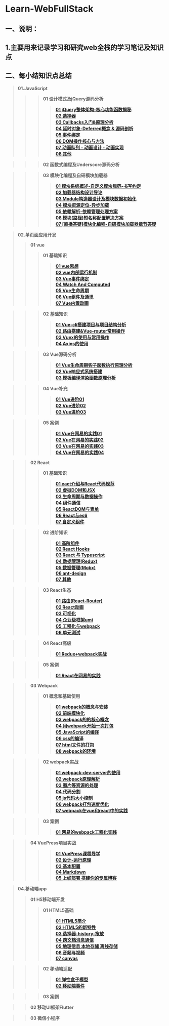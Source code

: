 # Learn-WebFullStack
## 一、说明：
## 1.主要用来记录学习和研究web全栈的学习笔记及知识点


## 二、每小结知识点总结
> **01.JavaScript**
>>> **01 设计模式及jQuery源码分析**
>>>> [**01 jQuery整体架构-核心功能函数揭秘**](https://github.com/lotosv2010/Learn-WebFullStack/blob/master/docs/Markdown/02-JavaScript/01-%E8%AE%BE%E8%AE%A1%E6%A8%A1%E5%BC%8F%20jQuery%E6%BA%90%E7%A0%81%E5%88%86%E6%9E%90/01-jQuery%E6%95%B4%E4%BD%93%E6%9E%B6%E6%9E%84-%E6%A0%B8%E5%BF%83%E5%8A%9F%E8%83%BD%E5%87%BD%E6%95%B0%E6%8F%AD%E7%A7%98.md)  
>>>> [**02 选择器**](https://github.com/lotosv2010/Learn-WebFullStack/blob/master/docs/Markdown/02-JavaScript/01-%E8%AE%BE%E8%AE%A1%E6%A8%A1%E5%BC%8F%20jQuery%E6%BA%90%E7%A0%81%E5%88%86%E6%9E%90/02-%E9%80%89%E6%8B%A9%E5%99%A8.md)  
>>>> [**03 Callbacks入门&原理分析**](https://github.com/lotosv2010/Learn-WebFullStack/blob/master/docs/Markdown/02-JavaScript/01-%E8%AE%BE%E8%AE%A1%E6%A8%A1%E5%BC%8F%20jQuery%E6%BA%90%E7%A0%81%E5%88%86%E6%9E%90/03-Callbacks%E5%85%A5%E9%97%A8%26%E5%8E%9F%E7%90%86%E5%88%86%E6%9E%90.md)  
>>>> [**04 延时对象-Deferred概念 & 源码剖析**](https://github.com/lotosv2010/Learn-WebFullStack/blob/master/docs/Markdown/02-JavaScript/01-%E8%AE%BE%E8%AE%A1%E6%A8%A1%E5%BC%8F%20jQuery%E6%BA%90%E7%A0%81%E5%88%86%E6%9E%90/04-%E5%BB%B6%E6%97%B6%E5%AF%B9%E8%B1%A1-Deferred%E6%A6%82%E5%BF%B5%20%26%20%E6%BA%90%E7%A0%81%E5%89%96%E6%9E%90.md)  
>>>> [**05 事件绑定**](https://github.com/lotosv2010/Learn-WebFullStack/blob/master/docs/Markdown/02-JavaScript/01-%E8%AE%BE%E8%AE%A1%E6%A8%A1%E5%BC%8F%20jQuery%E6%BA%90%E7%A0%81%E5%88%86%E6%9E%90/05-%E4%BA%8B%E4%BB%B6%E7%BB%91%E5%AE%9A.md)  
>>>> [**06 DOM操作核心与方法**](https://github.com/lotosv2010/Learn-WebFullStack/blob/master/docs/Markdown/02-JavaScript/01-%E8%AE%BE%E8%AE%A1%E6%A8%A1%E5%BC%8F%20jQuery%E6%BA%90%E7%A0%81%E5%88%86%E6%9E%90/06-DOM%E6%93%8D%E4%BD%9C%E6%A0%B8%E5%BF%83%E4%B8%8E%E6%96%B9%E6%B3%95.md)  
>>>> [**07 动画队列 - 动画设计 - 动画实现**](https://github.com/lotosv2010/Learn-WebFullStack/blob/master/docs/Markdown/02-JavaScript/01-%E8%AE%BE%E8%AE%A1%E6%A8%A1%E5%BC%8F%20jQuery%E6%BA%90%E7%A0%81%E5%88%86%E6%9E%90/07-%E5%8A%A8%E7%94%BB%E9%98%9F%E5%88%97%20-%20%E5%8A%A8%E7%94%BB%E8%AE%BE%E8%AE%A1%20-%20%E5%8A%A8%E7%94%BB%E5%AE%9E%E7%8E%B0%20-%20%E5%89%AF%E6%9C%AC.md)  
>>>> [**08 其他**](https://github.com/lotosv2010/Learn-WebFullStack/blob/master/docs/Markdown/02-JavaScript/01-%E8%AE%BE%E8%AE%A1%E6%A8%A1%E5%BC%8F%20jQuery%E6%BA%90%E7%A0%81%E5%88%86%E6%9E%90/08-%E5%85%B6%E4%BB%96.md)  

>>> **02 函数式编程及Underscore源码分析**

>>> **03 模块化编程及自研模块加载器**
>>>> [**01 模块系统概述-自定义模块规范-书写约定**](https://github.com/lotosv2010/Learn-WebFullStack/blob/master/docs/Markdown/02-JavaScript/03-%E6%A8%A1%E5%9D%97%E5%8C%96%E7%BC%96%E7%A8%8B%E5%8F%8A%E8%87%AA%E7%A0%94%E6%A8%A1%E5%9D%97%E5%8A%A0%E8%BD%BD%E5%99%A8/01-%E6%A8%A1%E5%9D%97%E7%B3%BB%E7%BB%9F%E6%A6%82%E8%BF%B0-%E8%87%AA%E5%AE%9A%E4%B9%89%E6%A8%A1%E5%9D%97%E8%A7%84%E8%8C%83-%E4%B9%A6%E5%86%99%E7%BA%A6%E5%AE%9A.md)  
>>>> [**02 加载器结构设计导论**](https://github.com/lotosv2010/Learn-WebFullStack/blob/master/docs/Markdown/02-JavaScript/03-%E6%A8%A1%E5%9D%97%E5%8C%96%E7%BC%96%E7%A8%8B%E5%8F%8A%E8%87%AA%E7%A0%94%E6%A8%A1%E5%9D%97%E5%8A%A0%E8%BD%BD%E5%99%A8/02-%E5%8A%A0%E8%BD%BD%E5%99%A8%E7%BB%93%E6%9E%84%E8%AE%BE%E8%AE%A1%E5%AF%BC%E8%AE%BA.md)  
>>>> [**03 Module构造器设计及模块数据初始化**](https://github.com/lotosv2010/Learn-WebFullStack/blob/master/docs/Markdown/02-JavaScript/03-%E6%A8%A1%E5%9D%97%E5%8C%96%E7%BC%96%E7%A8%8B%E5%8F%8A%E8%87%AA%E7%A0%94%E6%A8%A1%E5%9D%97%E5%8A%A0%E8%BD%BD%E5%99%A8/03-Module%E6%9E%84%E9%80%A0%E5%99%A8%E8%AE%BE%E8%AE%A1%E5%8F%8A%E6%A8%A1%E5%9D%97%E6%95%B0%E6%8D%AE%E5%88%9D%E5%A7%8B%E5%8C%96.md)  
>>>> [**04 模块资源定位-异步加载**](https://github.com/lotosv2010/Learn-WebFullStack/blob/master/docs/Markdown/02-JavaScript/03-%E6%A8%A1%E5%9D%97%E5%8C%96%E7%BC%96%E7%A8%8B%E5%8F%8A%E8%87%AA%E7%A0%94%E6%A8%A1%E5%9D%97%E5%8A%A0%E8%BD%BD%E5%99%A8/04-%E6%A8%A1%E5%9D%97%E8%B5%84%E6%BA%90%E5%AE%9A%E4%BD%8D-%E5%BC%82%E6%AD%A5%E5%8A%A0%E8%BD%BD.md)  
>>>> [**05 依赖解析-依赖管理处理方案**](https://github.com/lotosv2010/Learn-WebFullStack/blob/master/docs/Markdown/02-JavaScript/03-%E6%A8%A1%E5%9D%97%E5%8C%96%E7%BC%96%E7%A8%8B%E5%8F%8A%E8%87%AA%E7%A0%94%E6%A8%A1%E5%9D%97%E5%8A%A0%E8%BD%BD%E5%99%A8/05-%E4%BE%9D%E8%B5%96%E8%A7%A3%E6%9E%90-%E4%BE%9D%E8%B5%96%E7%AE%A1%E7%90%86%E5%A4%84%E7%90%86%E6%96%B9%E6%A1%88.md)  
>>>> [**06 模块(路径)短名称配置解决方案**](https://github.com/lotosv2010/Learn-WebFullStack/blob/master/docs/Markdown/02-JavaScript/03-%E6%A8%A1%E5%9D%97%E5%8C%96%E7%BC%96%E7%A8%8B%E5%8F%8A%E8%87%AA%E7%A0%94%E6%A8%A1%E5%9D%97%E5%8A%A0%E8%BD%BD%E5%99%A8/06-%E6%A8%A1%E5%9D%97(%E8%B7%AF%E5%BE%84)%E7%9F%AD%E5%90%8D%E7%A7%B0%E9%85%8D%E7%BD%AE%E8%A7%A3%E5%86%B3%E6%96%B9%E6%A1%88.md)  
>>>> [**07 [直播答疑]模块化编程-自研模块加载器章节答疑**](https://github.com/lotosv2010/Learn-WebFullStack/blob/master/docs/Markdown/02-JavaScript/03-%E6%A8%A1%E5%9D%97%E5%8C%96%E7%BC%96%E7%A8%8B%E5%8F%8A%E8%87%AA%E7%A0%94%E6%A8%A1%E5%9D%97%E5%8A%A0%E8%BD%BD%E5%99%A8/07-%5B%E7%9B%B4%E6%92%AD%E7%AD%94%E7%96%91%5D%E6%A8%A1%E5%9D%97%E5%8C%96%E7%BC%96%E7%A8%8B-%E8%87%AA%E7%A0%94%E6%A8%A1%E5%9D%97%E5%8A%A0%E8%BD%BD%E5%99%A8%E7%AB%A0%E8%8A%82%E7%AD%94%E7%96%91.md)  

> **02.单页面应用开发**
>> **01 vue**
>>> **01 基础知识**
>>>> [**01 vue思想**](https://github.com/lotosv2010/Learn-WebFullStack/blob/master/docs/Markdown/03-SinglePageApp/01-Vue/01-Vue%E5%9F%BA%E7%A1%80%E7%9F%A5%E8%AF%86/01-Vue%E6%80%9D%E6%83%B3.md)  
>>>> [**02 vue内部运行机制**](https://github.com/lotosv2010/Learn-WebFullStack/blob/master/docs/Markdown/03-SinglePageApp/01-Vue/01-Vue%E5%9F%BA%E7%A1%80%E7%9F%A5%E8%AF%86/02-Vue%E5%86%85%E9%83%A8%E8%BF%90%E8%A1%8C%E6%9C%BA%E5%88%B6.md)  
>>>> [**03 Vue事件绑定**](https://github.com/lotosv2010/Learn-WebFullStack/blob/master/docs/Markdown/03-SinglePageApp/01-Vue/01-Vue%E5%9F%BA%E7%A1%80%E7%9F%A5%E8%AF%86/03-Vue%E4%BA%8B%E4%BB%B6%E7%BB%91%E5%AE%9A.md)  
>>>> [**04 Watch And Computed**](https://github.com/lotosv2010/Learn-WebFullStack/blob/master/docs/Markdown/03-SinglePageApp/01-Vue/01-Vue%E5%9F%BA%E7%A1%80%E7%9F%A5%E8%AF%86/4-Watch%20And%20Computed.md)  
>>>> [**05 Vue生命周期**](https://github.com/lotosv2010/Learn-WebFullStack/blob/master/docs/Markdown/03-SinglePageApp/01-Vue/01-Vue%E5%9F%BA%E7%A1%80%E7%9F%A5%E8%AF%86/5-Vue%E7%94%9F%E5%91%BD%E5%91%A8%E6%9C%9F.md)  
>>>> [**06 Vue组件及通讯**](https://github.com/lotosv2010/Learn-WebFullStack/blob/master/docs/Markdown/03-SinglePageApp/01-Vue/01-Vue%E5%9F%BA%E7%A1%80%E7%9F%A5%E8%AF%86/6-Vue%E7%BB%84%E4%BB%B6%E5%8F%8A%E9%80%9A%E8%AE%AF.md)  
>>>> [**07 Vue内置动画**](https://github.com/lotosv2010/Learn-WebFullStack/blob/master/docs/Markdown/03-SinglePageApp/01-Vue/01-Vue%E5%9F%BA%E7%A1%80%E7%9F%A5%E8%AF%86/7-Vue%E5%86%85%E7%BD%AE%E5%8A%A8%E7%94%BB.md)  

>>> **02 基础知识**  
>>>> [**01 Vue-cli搭建项目与项目结构分析**](https://github.com/lotosv2010/Learn-WebFullStack/blob/master/docs/Markdown/03-SinglePageApp/01-Vue/02-Vue%E8%BF%9B%E9%98%B6%E7%9F%A5%E8%AF%86/01-Vue-cli%E6%90%AD%E5%BB%BA%E9%A1%B9%E7%9B%AE%E4%B8%8E%E9%A1%B9%E7%9B%AE%E7%BB%93%E6%9E%84%E5%88%86%E6%9E%90.md)  
>>>> [**02 路由搭建&Vue-router常用操作**](https://github.com/lotosv2010/Learn-WebFullStack/blob/master/docs/Markdown/03-SinglePageApp/01-Vue/02-Vue%E8%BF%9B%E9%98%B6%E7%9F%A5%E8%AF%86/02-%E8%B7%AF%E7%94%B1%E6%90%AD%E5%BB%BA%26Vue-router%E5%B8%B8%E7%94%A8%E6%93%8D%E4%BD%9C.md)  
>>>> [**03 Vuex的使用与常用操作**](https://github.com/lotosv2010/Learn-WebFullStack/blob/master/docs/Markdown/03-SinglePageApp/01-Vue/02-Vue%E8%BF%9B%E9%98%B6%E7%9F%A5%E8%AF%86/03-Vuex%E7%9A%84%E4%BD%BF%E7%94%A8%E4%B8%8E%E5%B8%B8%E7%94%A8%E6%93%8D%E4%BD%9C.md)  
>>>> [**04 Axios的使用**](https://github.com/lotosv2010/Learn-WebFullStack/blob/master/docs/Markdown/03-SinglePageApp/01-Vue/02-Vue%E8%BF%9B%E9%98%B6%E7%9F%A5%E8%AF%86/04-Axios%E7%9A%84%E4%BD%BF%E7%94%A8.md)  

>>> **03 Vue源码分析**  
>>>> [**01 Vue生命周期钩子函数执行原理分析**](https://github.com/lotosv2010/Learn-WebFullStack/blob/master/docs/Markdown/03-SinglePageApp/01-Vue/03-Vue%E6%BA%90%E7%A0%81%E5%88%86%E6%9E%90/01-Vue%E7%94%9F%E5%91%BD%E5%91%A8%E6%9C%9F%E9%92%A9%E5%AD%90%E5%87%BD%E6%95%B0%E6%89%A7%E8%A1%8C%E5%8E%9F%E7%90%86%E5%88%86%E6%9E%90.md)  
>>>> [**02 Vue响应式系统搭建**](https://github.com/lotosv2010/Learn-WebFullStack/blob/master/docs/Markdown/03-SinglePageApp/01-Vue/03-Vue%E6%BA%90%E7%A0%81%E5%88%86%E6%9E%90/02-Vue%E5%93%8D%E5%BA%94%E5%BC%8F%E7%B3%BB%E7%BB%9F%E6%90%AD%E5%BB%BA.md)  
>>>> [**03 模板编译渲染函数原理分析**](https://github.com/lotosv2010/Learn-WebFullStack/blob/master/docs/Markdown/03-SinglePageApp/01-Vue/03-Vue%E6%BA%90%E7%A0%81%E5%88%86%E6%9E%90/03-Vue%20%E6%A8%A1%E6%9D%BF%E7%BC%96%E8%AF%91%E6%B8%B2%E6%9F%93%E5%87%BD%E6%95%B0%E5%8E%9F%E7%90%86%E5%88%86%E6%9E%90.md)

>>> **04 Vue补充**  
>>>> [**01 Vue进阶01**](https://github.com/lotosv2010/Learn-WebFullStack/blob/master/docs/Markdown/03-SinglePageApp/01-Vue/04-Vue%E8%A1%A5%E5%85%85/01-Vue%E8%BF%9B%E9%98%B601.md)  
>>>> [**02 Vue进阶02**](https://github.com/lotosv2010/Learn-WebFullStack/blob/master/docs/Markdown/03-SinglePageApp/01-Vue/04-Vue%E8%A1%A5%E5%85%85/02-Vue%E8%BF%9B%E9%98%B602.md)  
>>>> [**03 Vue进阶03**](https://github.com/lotosv2010/Learn-WebFullStack/blob/master/docs/Markdown/03-SinglePageApp/01-Vue/04-Vue%E8%A1%A5%E5%85%85/03-Vue%E8%BF%9B%E9%98%B603.md)

>>> **05 案例**  
>>>> [**01 Vue在网易的实践01**](https://github.com/lotosv2010/Learn-WebFullStack/blob/master/docs/Markdown/03-SinglePageApp/01-Vue/05-%E6%A1%88%E4%BE%8B/01-Vue%E5%9C%A8%E7%BD%91%E6%98%93%E7%9A%84%E5%AE%9E%E8%B7%B501.md)  
>>>> [**02 Vue在网易的实践02**](https://github.com/lotosv2010/Learn-WebFullStack/blob/master/docs/Markdown/03-SinglePageApp/01-Vue/05-%E6%A1%88%E4%BE%8B/02-Vue%E5%9C%A8%E7%BD%91%E6%98%93%E7%9A%84%E5%AE%9E%E8%B7%B502.md)  
>>>> [**03 Vue在网易的实践03**](https://github.com/lotosv2010/Learn-WebFullStack/blob/master/docs/Markdown/03-SinglePageApp/01-Vue/05-%E6%A1%88%E4%BE%8B/03-Vue%E5%9C%A8%E7%BD%91%E6%98%93%E7%9A%84%E5%AE%9E%E8%B7%B503.md)  
>>>> [**04 Vue在网易的实践04**](https://github.com/lotosv2010/Learn-WebFullStack/blob/master/docs/Markdown/03-SinglePageApp/01-Vue/05-%E6%A1%88%E4%BE%8B/04-Vue%E5%9C%A8%E7%BD%91%E6%98%93%E7%9A%84%E5%AE%9E%E8%B7%B504.md)

>> **02 React**
>>> **01 基础知识**
>>>> [**01 eact介绍与React代码规范**](https://github.com/lotosv2010/Learn-WebFullStack/blob/master/docs/Markdown/03-SinglePageApp/02-React/01-React%E5%9F%BA%E7%A1%80/01-React%E4%BB%8B%E7%BB%8D%E4%B8%8EReact%E4%BB%A3%E7%A0%81%E8%A7%84%E8%8C%83.md)  
>>>> [**02 虚拟DOM和JSX**](https://github.com/lotosv2010/Learn-WebFullStack/blob/master/docs/Markdown/03-SinglePageApp/02-React/01-React%E5%9F%BA%E7%A1%80/02-%E8%99%9A%E6%8B%9FDOM%E5%92%8CJSX.md)  
>>>> [**03 生命周期与数据操作**](https://github.com/lotosv2010/Learn-WebFullStack/blob/master/docs/Markdown/03-SinglePageApp/02-React/01-React%E5%9F%BA%E7%A1%80/03-%E7%94%9F%E5%91%BD%E5%91%A8%E6%9C%9F%E4%B8%8E%E6%95%B0%E6%8D%AE%E6%93%8D%E4%BD%9C.md)  
>>>> [**04 组件通信**](https://github.com/lotosv2010/Learn-WebFullStack/blob/master/docs/Markdown/03-SinglePageApp/02-React/01-React%E5%9F%BA%E7%A1%80/04-%E7%BB%84%E4%BB%B6%E9%80%9A%E4%BF%A1.md)  
>>>> [**05 ReactDOM与表单**](https://github.com/lotosv2010/Learn-WebFullStack/blob/master/docs/Markdown/03-SinglePageApp/02-React/01-React%E5%9F%BA%E7%A1%80/05-ReactDOM%E4%B8%8E%E8%A1%A8%E5%8D%95.md)  
>>>> [**06 React与es6**](https://github.com/lotosv2010/Learn-WebFullStack/blob/master/docs/Markdown/03-SinglePageApp/02-React/01-React%E5%9F%BA%E7%A1%80/06-React%E4%B8%8Ees6.md)  
>>>> [**07 自定义组件**](https://github.com/lotosv2010/Learn-WebFullStack/blob/master/docs/Markdown/03-SinglePageApp/02-React/01-React%E5%9F%BA%E7%A1%80/07-%E8%87%AA%E5%AE%9A%E4%B9%89%E7%BB%84%E4%BB%B6.md)

>>> **02 进阶知识**
>>>> [**01 高阶组件**](https://github.com/lotosv2010/Learn-WebFullStack/blob/master/docs/Markdown/03-SinglePageApp/02-React/02-%E8%BF%9B%E9%98%B6%E7%9F%A5%E8%AF%86/01-%E9%AB%98%E9%98%B6%E7%BB%84%E4%BB%B6.md)  
>>>> [**02 React Hooks**](https://github.com/lotosv2010/Learn-WebFullStack/blob/master/docs/Markdown/03-SinglePageApp/02-React/02-%E8%BF%9B%E9%98%B6%E7%9F%A5%E8%AF%86/02-React%20Hooks.md)  
>>>> [**03 React 与 Typescript**](https://github.com/lotosv2010/Learn-WebFullStack/blob/master/docs/Markdown/03-SinglePageApp/02-React/02-%E8%BF%9B%E9%98%B6%E7%9F%A5%E8%AF%86/03-React%20%E4%B8%8E%20Typescript.md)  
>>>> [**04 数据管理(Redux)**](https://github.com/lotosv2010/Learn-WebFullStack/blob/master/docs/Markdown/03-SinglePageApp/02-React/02-%E8%BF%9B%E9%98%B6%E7%9F%A5%E8%AF%86/04-%E6%95%B0%E6%8D%AE%E7%AE%A1%E7%90%86(Redux).md)  
>>>> [**05 数据管理(Mobx)**](https://github.com/lotosv2010/Learn-WebFullStack/blob/master/docs/Markdown/03-SinglePageApp/02-React/02-%E8%BF%9B%E9%98%B6%E7%9F%A5%E8%AF%86/05-%E6%95%B0%E6%8D%AE%E7%AE%A1%E7%90%86(Mobx).md)  
>>>> [**06 ant-design**](https://github.com/lotosv2010/Learn-WebFullStack/blob/master/docs/Markdown/03-SinglePageApp/02-React/02-%E8%BF%9B%E9%98%B6%E7%9F%A5%E8%AF%86/06-ant-design.md)  
>>>> [**07 其他**](https://github.com/lotosv2010/Learn-WebFullStack/blob/master/docs/Markdown/03-SinglePageApp/02-React/02-%E8%BF%9B%E9%98%B6%E7%9F%A5%E8%AF%86/07-%E5%85%B6%E4%BB%96.md)

>>> **03 React生态**
>>>> [**01 路由(React-Router)**](https://github.com/lotosv2010/Learn-WebFullStack/blob/master/docs/Markdown/03-SinglePageApp/02-React/03-React%E7%94%9F%E6%80%81/01-%E8%B7%AF%E7%94%B1(React-Router).md)  
>>>> [**02 React动画**](https://github.com/lotosv2010/Learn-WebFullStack/blob/master/docs/Markdown/03-SinglePageApp/02-React/03-React%E7%94%9F%E6%80%81/02-React%E5%8A%A8%E7%94%BB.md)  
>>>> [**03 可视化**](https://github.com/lotosv2010/Learn-WebFullStack/blob/master/docs/Markdown/03-SinglePageApp/02-React/03-React%E7%94%9F%E6%80%81/03-%E5%8F%AF%E8%A7%86%E5%8C%96.md)  
>>>> [**04 企业级框架umi**](https://github.com/lotosv2010/Learn-WebFullStack/blob/master/docs/Markdown/03-SinglePageApp/02-React/03-React%E7%94%9F%E6%80%81/04-%E4%BC%81%E4%B8%9A%E7%BA%A7%E6%A1%86%E6%9E%B6umi%20.md)  
>>>> [**05 工程化与webpack**](https://github.com/lotosv2010/Learn-WebFullStack/blob/master/docs/Markdown/03-SinglePageApp/02-React/03-React生态/05-工程化与webpack.md)  
>>>> [**06 单元测试**](https://github.com/lotosv2010/Learn-WebFullStack/blob/master/docs/Markdown/03-SinglePageApp/02-React/03-React%E7%94%9F%E6%80%81/06-%E5%8D%95%E5%85%83%E6%B5%8B%E8%AF%95.md)  

>>> **04 React高级**
>>>> [**01 Redux+webpack实战**](https://github.com/lotosv2010/Learn-WebFullStack/blob/master/docs/Markdown/03-SinglePageApp/02-React/04-React%E9%AB%98%E7%BA%A7/01-React%2BReact-router%2BRedux%2Bwebpack%E5%AE%9E%E6%88%98.md)

>>> **05 案例**
>>>> [**01 React在网易的实践**](https://github.com/lotosv2010/Learn-WebFullStack/blob/master/docs/Markdown/03-SinglePageApp/02-React/05-%E6%A1%88%E4%BE%8B/01-React%E5%9C%A8%E7%BD%91%E6%98%93%E7%9A%84%E5%AE%9E%E8%B7%B5.md)

>> **03 Webpack**
>>> **01 概念和基础使用**
>>>> [**01 webpack的概念与安装**](https://github.com/lotosv2010/Learn-WebFullStack/blob/master/docs/Markdown/03-SinglePageApp/03-webpack/01-webpack%E7%9A%84%E6%A6%82%E5%BF%B5%E5%92%8C%E5%9F%BA%E7%A1%80%E4%BD%BF%E7%94%A8/01-webpack%E7%9A%84%E6%A6%82%E5%BF%B5%E4%B8%8E%E5%AE%89%E8%A3%85.md)  
>>>> [**02 前端模块化**](https://github.com/lotosv2010/Learn-WebFullStack/blob/master/docs/Markdown/03-SinglePageApp/03-webpack/01-webpack%E7%9A%84%E6%A6%82%E5%BF%B5%E5%92%8C%E5%9F%BA%E7%A1%80%E4%BD%BF%E7%94%A8/02-%E5%89%8D%E7%AB%AF%E6%A8%A1%E5%9D%97%E5%8C%96.md)  
>>>> [**03 webpack的的核心概念**](https://github.com/lotosv2010/Learn-WebFullStack/blob/master/docs/Markdown/03-SinglePageApp/03-webpack/01-webpack%E7%9A%84%E6%A6%82%E5%BF%B5%E5%92%8C%E5%9F%BA%E7%A1%80%E4%BD%BF%E7%94%A8/03-webpack%E7%9A%84%E7%9A%84%E6%A0%B8%E5%BF%83%E6%A6%82%E5%BF%B5.md)  
>>>> [**04 用webpack开始一次打包**](https://github.com/lotosv2010/Learn-WebFullStack/blob/master/docs/Markdown/03-SinglePageApp/03-webpack/01-webpack%E7%9A%84%E6%A6%82%E5%BF%B5%E5%92%8C%E5%9F%BA%E7%A1%80%E4%BD%BF%E7%94%A8/04-%E7%94%A8webpack%E5%BC%80%E5%A7%8B%E4%B8%80%E6%AC%A1%E6%89%93%E5%8C%85.md)  
>>>> [**05 JavaScript的编译**](https://github.com/lotosv2010/Learn-WebFullStack/blob/master/docs/Markdown/03-SinglePageApp/03-webpack/01-webpack%E7%9A%84%E6%A6%82%E5%BF%B5%E5%92%8C%E5%9F%BA%E7%A1%80%E4%BD%BF%E7%94%A8/05-JavaScript%E7%9A%84%E7%BC%96%E8%AF%91.md)  
>>>> [**06 css的编译**](https://github.com/lotosv2010/Learn-WebFullStack/blob/master/docs/Markdown/03-SinglePageApp/03-webpack/01-webpack%E7%9A%84%E6%A6%82%E5%BF%B5%E5%92%8C%E5%9F%BA%E7%A1%80%E4%BD%BF%E7%94%A8/06-css%E7%9A%84%E7%BC%96%E8%AF%91.md)  
>>>> [**07 html文件的打包**](https://github.com/lotosv2010/Learn-WebFullStack/blob/master/docs/Markdown/03-SinglePageApp/03-webpack/01-webpack%E7%9A%84%E6%A6%82%E5%BF%B5%E5%92%8C%E5%9F%BA%E7%A1%80%E4%BD%BF%E7%94%A8/07-html%E6%96%87%E4%BB%B6%E7%9A%84%E6%89%93%E5%8C%85.md)  
>>>> [**08 webpack的环境**](https://github.com/lotosv2010/Learn-WebFullStack/blob/master/docs/Markdown/03-SinglePageApp/03-webpack/01-webpack%E7%9A%84%E6%A6%82%E5%BF%B5%E5%92%8C%E5%9F%BA%E7%A1%80%E4%BD%BF%E7%94%A8/08-webpack%E7%9A%84%E7%8E%AF%E5%A2%83.md)

>>> **02 webpack实战**
>>>> [**01 webpack-dev-server的使用**](https://github.com/lotosv2010/Learn-WebFullStack/blob/master/docs/Markdown/03-SinglePageApp/03-webpack/02-webpack%E5%AE%9E%E6%88%98/01-webpack-dev-server%E7%9A%84%E4%BD%BF%E7%94%A8.md)  
>>>> [**02 webpack原理解析**](https://github.com/lotosv2010/Learn-WebFullStack/blob/master/docs/Markdown/03-SinglePageApp/03-webpack/02-webpack%E5%AE%9E%E6%88%98/02-webpack%E5%8E%9F%E7%90%86%E8%A7%A3%E6%9E%90.md)  
>>>> [**03 图片等资源的处理**](https://github.com/lotosv2010/Learn-WebFullStack/blob/master/docs/Markdown/03-SinglePageApp/03-webpack/02-webpack%E5%AE%9E%E6%88%98/03-%E5%9B%BE%E7%89%87%E7%AD%89%E8%B5%84%E6%BA%90%E7%9A%84%E5%A4%84%E7%90%86.md)  
>>>> [**04 代码分割**](https://github.com/lotosv2010/Learn-WebFullStack/blob/master/docs/Markdown/03-SinglePageApp/03-webpack/02-webpack%E5%AE%9E%E6%88%98/04-%E4%BB%A3%E7%A0%81%E5%88%86%E5%89%B2.md)  
>>>> [**05 js代码大小控制**](https://github.com/lotosv2010/Learn-WebFullStack/blob/master/docs/Markdown/03-SinglePageApp/03-webpack/02-webpack%E5%AE%9E%E6%88%98/05-js%E4%BB%A3%E7%A0%81%E5%A4%A7%E5%B0%8F%E6%8E%A7%E5%88%B6.md)  
>>>> [**06 webpack打包速度优化**](https://github.com/lotosv2010/Learn-WebFullStack/blob/master/docs/Markdown/03-SinglePageApp/03-webpack/02-webpack%E5%AE%9E%E6%88%98/06-webpack%E6%89%93%E5%8C%85%E9%80%9F%E5%BA%A6%E4%BC%98%E5%8C%96.md)  
>>>> [**07 webpack在vue和react中的实践**](https://github.com/lotosv2010/Learn-WebFullStack/blob/master/docs/Markdown/03-SinglePageApp/03-webpack/02-webpack%E5%AE%9E%E6%88%98/07-webpack%E5%9C%A8vue%E5%92%8Creact%E4%B8%AD%E7%9A%84%E5%AE%9E%E8%B7%B5.md)

>>> **03 案例**
>>>> [**01 网易的webpack工程化实践**](https://github.com/lotosv2010/Learn-WebFullStack/blob/master/docs/Markdown/03-SinglePageApp/03-webpack/03-%E6%A1%88%E4%BE%8B/01-%E7%BD%91%E6%98%93%E7%9A%84webpack%E5%B7%A5%E7%A8%8B%E5%8C%96%E5%AE%9E%E8%B7%B5.md)  

>> **04 VuePress项目实战**
>>>> [**01 VuePress课程导学**](https://github.com/lotosv2010/Learn-WebFullStack/blob/master/docs/Markdown/03-SinglePageApp/04-VuePress%E9%A1%B9%E7%9B%AE%E5%AE%9E%E6%88%98/01--VuePress%E8%AF%BE%E7%A8%8B%E5%AF%BC%E5%AD%A6.md)  
>>>> [**02 设计-运行原理**](https://github.com/lotosv2010/Learn-WebFullStack/blob/master/docs/Markdown/03-SinglePageApp/04-VuePress%E9%A1%B9%E7%9B%AE%E5%AE%9E%E6%88%98/02-%E8%AE%BE%E8%AE%A1-%E8%BF%90%E8%A1%8C%E5%8E%9F%E7%90%86.md)  
>>>> [**03  基本配置**](https://github.com/lotosv2010/Learn-WebFullStack/blob/master/docs/Markdown/03-SinglePageApp/04-VuePress%E9%A1%B9%E7%9B%AE%E5%AE%9E%E6%88%98/03-%E5%9F%BA%E6%9C%AC%E9%85%8D%E7%BD%AE.md)  
>>>> [**04 Markdown**](https://github.com/lotosv2010/Learn-WebFullStack/blob/master/docs/Markdown/03-SinglePageApp/04-VuePress%E9%A1%B9%E7%9B%AE%E5%AE%9E%E6%88%98/04-Markdown.md)  
>>>> [**05 上线部署 搭建你的专属博客**](https://github.com/lotosv2010/Learn-WebFullStack/blob/master/docs/Markdown/03-SinglePageApp/04-VuePress%E9%A1%B9%E7%9B%AE%E5%AE%9E%E6%88%98/05-%E4%B8%8A%E7%BA%BF%E9%83%A8%E7%BD%B2%20%E6%90%AD%E5%BB%BA%E4%BD%A0%E7%9A%84%E4%B8%93%E5%B1%9E%E5%8D%9A%E5%AE%A2.md)  

> **04.移动端app**
>> **01 H5移动端开发**
>>> **01 HTML5基础**
>>>> [**01 HTML5简介**](https://github.com/lotosv2010/Learn-WebFullStack/blob/master/docs/Markdown/04-MobileApp/1-HTML5%E5%9F%BA%E7%A1%80/01-HTML5%E7%AE%80%E4%BB%8B.md)  
>>>> [**02 HTML5的新特性**](https://github.com/lotosv2010/Learn-WebFullStack/blob/master/docs/Markdown/03-SinglePageApp/03-webpack/01-webpack%E7%9A%84%E6%A6%82%E5%BF%B5%E5%92%8C%E5%9F%BA%E7%A1%80%E4%BD%BF%E7%94%A8/02-%E5%89%8D%E7%AB%AF%E6%A8%A1%E5%9D%97%E5%8C%96.md)  
>>>> [**03 选择器-history-拖放**](https://github.com/lotosv2010/Learn-WebFullStack/blob/master/docs/Markdown/03-SinglePageApp/03-webpack/01-webpack%E7%9A%84%E6%A6%82%E5%BF%B5%E5%92%8C%E5%9F%BA%E7%A1%80%E4%BD%BF%E7%94%A8/03-webpack%E7%9A%84%E7%9A%84%E6%A0%B8%E5%BF%83%E6%A6%82%E5%BF%B5.md)  
>>>> [**04 跨文档消息通信**](https://github.com/lotosv2010/Learn-WebFullStack/blob/master/docs/Markdown/03-SinglePageApp/03-webpack/01-webpack%E7%9A%84%E6%A6%82%E5%BF%B5%E5%92%8C%E5%9F%BA%E7%A1%80%E4%BD%BF%E7%94%A8/04-%E7%94%A8webpack%E5%BC%80%E5%A7%8B%E4%B8%80%E6%AC%A1%E6%89%93%E5%8C%85.md)  
>>>> [**05 地理信息 本地存储 离线存储**](https://github.com/lotosv2010/Learn-WebFullStack/blob/master/docs/Markdown/03-SinglePageApp/03-webpack/01-webpack%E7%9A%84%E6%A6%82%E5%BF%B5%E5%92%8C%E5%9F%BA%E7%A1%80%E4%BD%BF%E7%94%A8/05-JavaScript%E7%9A%84%E7%BC%96%E8%AF%91.md)  
>>>> [**06 音频与视频**](https://github.com/lotosv2010/Learn-WebFullStack/blob/master/docs/Markdown/03-SinglePageApp/03-webpack/01-webpack%E7%9A%84%E6%A6%82%E5%BF%B5%E5%92%8C%E5%9F%BA%E7%A1%80%E4%BD%BF%E7%94%A8/06-css%E7%9A%84%E7%BC%96%E8%AF%91.md)  
>>>> [**07 canvas**](https://github.com/lotosv2010/Learn-WebFullStack/blob/master/docs/Markdown/03-SinglePageApp/03-webpack/01-webpack%E7%9A%84%E6%A6%82%E5%BF%B5%E5%92%8C%E5%9F%BA%E7%A1%80%E4%BD%BF%E7%94%A8/07-html%E6%96%87%E4%BB%B6%E7%9A%84%E6%89%93%E5%8C%85.md)  

>>> **02 移动端适配**
>>>> [**01 弹性盒子模型**](https://github.com/lotosv2010/Learn-WebFullStack/blob/master/docs/Markdown/03-SinglePageApp/03-webpack/01-webpack%E7%9A%84%E6%A6%82%E5%BF%B5%E5%92%8C%E5%9F%BA%E7%A1%80%E4%BD%BF%E7%94%A8/01-webpack%E7%9A%84%E6%A6%82%E5%BF%B5%E4%B8%8E%E5%AE%89%E8%A3%85.md)  
>>>> [**02 移动端事件**](https://github.com/lotosv2010/Learn-WebFullStack/blob/master/docs/Markdown/03-SinglePageApp/03-webpack/01-webpack%E7%9A%84%E6%A6%82%E5%BF%B5%E5%92%8C%E5%9F%BA%E7%A1%80%E4%BD%BF%E7%94%A8/02-%E5%89%8D%E7%AB%AF%E6%A8%A1%E5%9D%97%E5%8C%96.md)  

>>> **03 案例**

>> **02 移动UI框架Flutter**

>> **03 微信小程序**